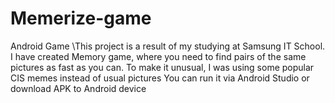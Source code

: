 # Memerize-game
Android Game 
\\This project is a result of my studying at Samsung IT School. 
I have created Memory game, where you need to find pairs of the same pictures as fast as you can. 
To make it unusual, I was using some popular CIS memes instead of usual pictures
You can run it via Android Studio or download APK to Android device
